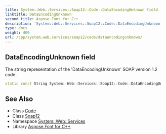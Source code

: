 ```yaml
---
title: System::Web::Services::Soap12::Code::DataEncodingUnknown field
linktitle: DataEncodingUnknown
second_title: Aspose.Font for C++
description: 'System::Web::Services::Soap12::Code::DataEncodingUnknown field. The string representation of the ''DataEncodingUnknown'' SOAP version 1.2 code in C++.'
type: docs
weight: 400
url: /cpp/system.web.services/soap12/code/dataencodingunknown/
---
```

## DataEncodingUnknown field


The string representation of the 'DataEncodingUnknown' SOAP version 1.2 code.

```cpp
static const String System::Web::Services::Soap12::Code::DataEncodingUnknown
```

## See Also

* Class [Code](../)
* Class [Soap12](../../)
* Namespace [System::Web::Services](../../../)
* Library [Aspose.Font for C++](../../../../)
